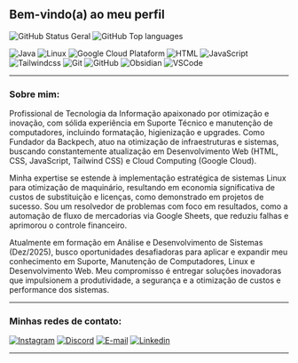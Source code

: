 ## Bem-vindo(a) ao meu perfil

![GitHub Status Geral](https://github-readme-stats.vercel.app/api?username=grittiDM&show_icons=true&rank_icon=github&theme=gruvbox)
![GitHub Top languages](https://github-readme-stats.vercel.app/api/top-langs/?username=grittiDM&layout=donut&theme=gruvbox)

![Java](https://skillicons.dev/icons?i=java)
![Linux](https://skillicons.dev/icons?i=linux)
![Google Cloud Plataform](https://skillicons.dev/icons?i=gcp)
![HTML](https://skillicons.dev/icons?i=html)
![JavaScript](https://skillicons.dev/icons?i=javascript)
![Tailwindcss](https://skillicons.dev/icons?i=tailwindcss)
![Git](https://skillicons.dev/icons?i=git)
![GitHub](https://skillicons.dev/icons?i=github)
![Obsidian](https://skillicons.dev/icons?i=obsidian)
![VSCode](https://skillicons.dev/icons?i=vscode)

___

### Sobre mim:

Profissional de Tecnologia da Informação apaixonado por otimização e inovação, com sólida experiência em Suporte Técnico e manutenção de computadores, incluindo formatação, higienização e upgrades. Como Fundador da Backpech, atuo na otimização de infraestruturas e sistemas, buscando constantemente atualização em Desenvolvimento Web (HTML, CSS, JavaScript, Tailwind CSS) e Cloud Computing (Google Cloud).

Minha expertise se estende à implementação estratégica de sistemas Linux para otimização de maquinário, resultando em economia significativa de custos de substituição e licenças, como demonstrado em projetos de sucesso. Sou um resolvedor de problemas com foco em resultados, como a automação de fluxo de mercadorias via Google Sheets, que reduziu falhas e aprimorou o controle financeiro.

Atualmente em formação em Análise e Desenvolvimento de Sistemas (Dez/2025), busco oportunidades desafiadoras para aplicar e expandir meu conhecimento em Suporte, Manutenção de Computadores, Linux e Desenvolvimento Web. Meu compromisso é entregar soluções inovadoras que impulsionem a produtividade, a segurança e a otimização de custos e performance dos sistemas.

___

### Minhas redes de contato:

[![Instagram](https://skillicons.dev/icons?i=instagram)](https://instagram.com/_m.gritti/)
[![Discord](https://skillicons.dev/icons?i=discord)](https://discord.gg/b3zP3ArVJk)
[![E-mail](https://skillicons.dev/icons?i=gmail)](mailto:dev.murilogritti@gmail.com)
[![Linkedin](https://skillicons.dev/icons?i=linkedin)](https://www.linkedin.com/in/murilo-gritti)

___
